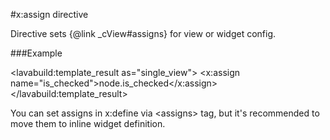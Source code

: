 
#x:assign directive

<script type="lavabuild/eval">result = global.LavaBuild.generateDirectiveInfoBox('assign');</script>

Directive sets {@link _cView#assigns} for view or widget config.

###Example

<lavabuild:template_result as="single_view">
<checkbox>
	<x:assign name="is_checked">node.is_checked</x:assign>
</checkbox>
</lavabuild:template_result>

You can set assigns in x:define via &lt;assigns&gt; tag, but it's recommended to move them to inline widget definition.